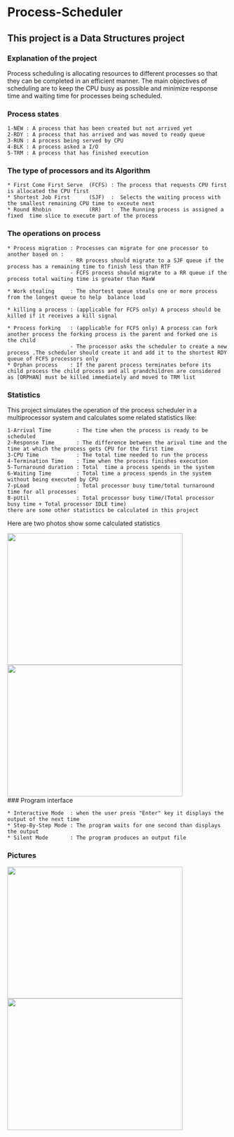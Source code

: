 # Process-Scheduler
## This project is a Data Structures project 
### Explanation of the project
Process scheduling is allocating resources to different processes so that they can be completed in an efficient manner. The main objectives of scheduling are to keep the CPU busy as possible and minimize response time and waiting time for processes being scheduled.

### Process states
```
1-NEW : A process that has been created but not arrived yet
2-RDY : A process that has arrived and was moved to ready queue
3-RUN : A process being served by CPU
4-BLK : A process asked a I/O    
5-TRM : A process that has finished execution   
```


### The type of processors  and its Algorithm

```
* First Come First Serve  (FCFS) : The process that requests CPU first is allocated the CPU first
* Shortest Job First      (SJF)  :  Selects the waiting process with the smallest remaining CPU time to exceute next
* Round Rhobin            (RR)   :  The Running process is assigned a fixed  time slice to execute part of the process

```
### The operations on process
```
* Process migration : Processes can migrate for one processor to another based on :
                    - RR process should migrate to a SJF queue if the process has a remaining time to finish less than RTF
                    - FCFS process should migrate to a RR queue if the process total waiting time is greater than MaxW

* Work stealing     : The shortest queue steals one or more process from the longest queue to help  balance load 
    
* killing a process : (applicable for FCFS only) A process should be killed if it receives a kill signal

* Process forking   : (applicable for FCFS only) A process can fork another process the forking process is the parent and forked one is the child
                    - The processor asks the scheduler to create a new process .The scheduler should create it and add it to the shortest RDY queue of FCFS processors only
* Orphan process    : If the parent process terminates before its child process the child process and all grandchildren are considered as [ORPHAN] must be killed immediately and moved to TRM list
```

### Statistics
This project simulates the operation of the process scheduler in a multiprocessor system and calculates  some related statistics like:
```
1-Arrival Time        : The time when the process is ready to be scheduled
2-Response Time       : The difference between the arival time and the time at which the process gets CPU for the first time  
3-CPU Time            : The total time needed to run the process
4-Termination Time    : Time when the process finishes execution
5-Turnaround duration : Total  time a process spends in the system
6-Waiting Time        : Total time a process spends in the system without being executed by CPU
7-pLoad               : Total processor busy time/total turnaround time for all processes
8-pUtil               : Total processor busy time/(Total processor busy time + Total processor IDLE time)
there are some other statistics be calculated in this project
```
Here are two photos show some calculated statistics
<div>
  <img src="https://github.com/Nesma-Osama/Process-Scheduler-/assets/128908402/5e2ddd85-7e91-4240-a5bb-2dcde876296f" width=400/ height="300">
  <img src="https://github.com/Nesma-Osama/Process-Scheduler-/assets/128908402/1330bae1-bdd5-4562-89f0-5cdaf8c8509d"width="400" height="300"/>
</div>
### Program interface

```
* Interactive Mode  : when the user press "Enter" key it displays the output of the next time
* Step-By-Step Mode : The program waits for one second than displays the output
* Silent Mode       : The program produces an output file
```
### Pictures 
<div>
  <img src="https://github.com/Nesma-Osama/Process-Scheduler-/assets/128908402/e3ff9189-84f3-4cd1-bea0-d3bde49ce436" width="400" height="300"/>
  <img src="https://github.com/Nesma-Osama/Process-Scheduler-/assets/128908402/2b6f3782-fa9a-4667-8171-4099e241df0c)" width="400" height="300"/>

</div>
